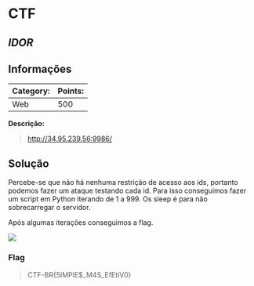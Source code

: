 # **CTF**

## _IDOR_

## Informações

| **Category:** | **Points:** |
| ------------- | ----------- |
| Web           | 500         |

**Descrição:**

> http://34.95.239.56:9986/

## Solução

Percebe-se que não há nenhuma restrição de acesso aos ids, portanto podemos fazer um ataque testando cada id. Para isso conseguimos fazer um script em Python iterando de 1 a 999. Os sleep é para não sobrecarregar o servidor.

Após algumas iterações conseguimos a flag.

![](https://i.imgur.com/m2AhzXO.png)

### Flag

> CTF-BR{5IMPlE$\_M4S_EfEtiV0}
